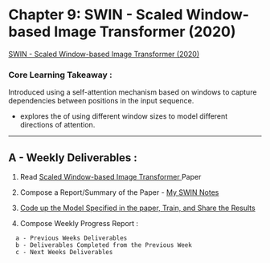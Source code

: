 # Chapter 9: SWIN - Scaled Window-based Image Transformer (2020) 

[SWIN - Scaled Window-based Image Transformer (2020) ](TODO.md)

### Core Learning Takeaway :

Introduced  using a self-attention mechanism based on windows to capture dependencies between positions in the input sequence. 
- explores the  of using different window sizes to model different directions of attention.
____

## A  - Weekly Deliverables :

1. Read [Scaled Window-based Image Transformer ](TODO.md)Paper
2. Compose a Report/Summary of the Paper - [My SWIN Notes](TODO.md)
3. [Code up the Model Specified in the paper, Train, and Share the Results](TODO.md)

4. Compose Weekly Progress Report : 
```
  a - Previous Weeks Deliverables
  b - Deliverables Completed from the Previous Week
  c - Next Weeks Deliverables
```
